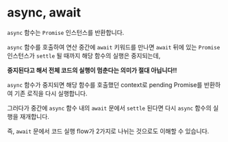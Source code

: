 # async, await

`async` 함수는 `Promise` 인스턴스를 반환합니다.

`async` 함수를 호출하여 연산 중간에 `await` 키워드를 만나면 `await` 뒤에 있는 `Promise` 인스턴스가 `settle` 될 때까지 해당 함수의 실행은 중지되는데,

**중지된다고 해서 전체 코드의 실행이 멈춘다는 의미가 절대 아닙니다!!**

`async` 함수가 중지되면 해당 함수를 호출했던 context로 pending Promise를 반환하여 기존 로직을 다시 실행합니다.

그러다가 중간에 `async` 함수 내의 `await` 문에서 `settle` 된다면 다시 `async` 함수의 실행을 재개합니다.

즉, `await` 문에서 코드 실행 flow가 2가지로 나뉘는 것으로도 이해할 수 있습니다.
